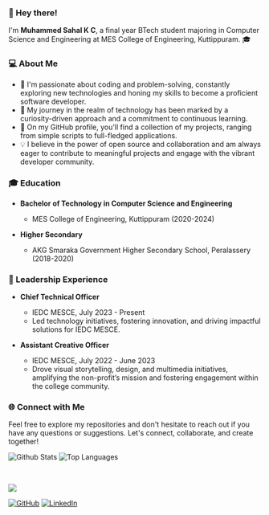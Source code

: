 ### 👋 Hey there!

I'm **Muhammed Sahal K C**, a final year BTech student majoring in Computer Science and Engineering at MES College of Engineering, Kuttippuram. 🎓

### 💻 About Me

- 🔭 I'm passionate about coding and problem-solving, constantly exploring new technologies and honing my skills to become a proficient software developer.
- 🌟 My journey in the realm of technology has been marked by a curiosity-driven approach and a commitment to continuous learning.
- 🚀 On my GitHub profile, you'll find a collection of my projects, ranging from simple scripts to full-fledged applications.
- 💡 I believe in the power of open source and collaboration and am always eager to contribute to meaningful projects and engage with the vibrant developer community.

### 🎓 Education

- **Bachelor of Technology in Computer Science and Engineering**
  - MES College of Engineering, Kuttippuram (2020-2024)

- **Higher Secondary**
  - AKG Smaraka Government Higher Secondary School, Peralassery (2018-2020)

 ### 🚀 Leadership Experience

- **Chief Technical Officer**
  - IEDC MESCE, July 2023 - Present
  - Led technology initiatives, fostering innovation, and driving impactful solutions for IEDC MESCE.

- **Assistant Creative Officer**
  - IEDC MESCE, July 2022 - June 2023
  - Drove visual storytelling, design, and multimedia initiatives, amplifying the non-profit’s mission and fostering engagement within the college community.

### 🌐 Connect with Me

Feel free to explore my repositories and don't hesitate to reach out if you have any questions or suggestions. Let's connect, collaborate, and create together!

<p align="left">
  <img align="top" src="https://github-readme-stats-blue-chi.vercel.app/api?username=msahalkc&show_icons=true&hide_title=false&include_all_commits=true&count_private=true&hide=[%22contribs%22]" alt="Github Stats" />
  <img align="top" src="https://github-readme-stats-blue-chi.vercel.app/api/top-langs/?username=msahalkc&langs_count=9b&hide=css&layout=compact" alt="Top Languages" />
</p>

<br />

![](https://komarev.com/ghpvc/?username=msahalkc)

[![GitHub](https://img.shields.io/badge/GitHub-msahalkc-181717?style=flat&logo=github)](https://github.com/msahalkc)
[![LinkedIn](https://img.shields.io/badge/LinkedIn-sahalkc-0077B5?style=flat&logo=linkedin)](https://www.linkedin.com/in/sahalkc)

